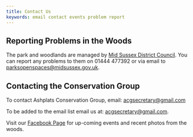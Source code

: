 ```yaml
---
title: Contact Us
keywords: email contact events problem report
---
```


## Reporting Problems in the Woods

The park and woodlands are managed by <a href="http://www.midsussex.gov.uk/" target="_blank" rel="noopener noreferrer">Mid Sussex District Council</a>.
You can report any problems to them on 01444 477392 or via email to [parksopenspaces@midsussex.gov.uk](mailto:parksopenspaces@midsussex.gov.uk").

## Contacting the Conservation Group

To contact Ashplats Conservation Group, email: <a href="mailto:acgsecretary@gmail.com">acgsecretary@gmail.com</a>

To be added to the email list email us at: <a href="mailto:acgsecretary@gmail.com">acgsecretary@gmail.com</a>.

Visit our [Facebook Page](https://www.facebook.com/Ashplats-Conservation-Group-115414828555180) for up-coming events and recent photos from the woods.
